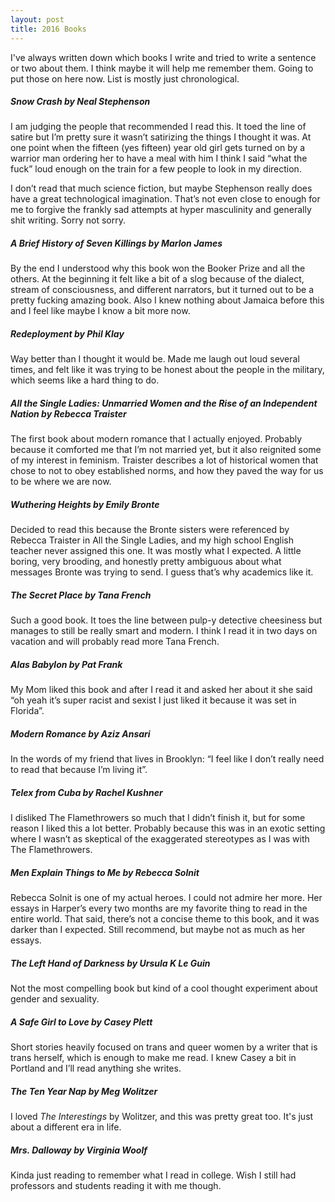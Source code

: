 ```yaml
---
layout: post
title: 2016 Books
---
```


I've always written down which books I write and tried to write a sentence or two about them.  I think maybe it will help me remember them.  Going to put those on here now.  List is mostly just chronological.


##### *Snow Crash* by Neal Stephenson
I am judging the people that recommended I read this.  It toed the line of satire but I’m pretty sure it wasn’t satirizing the things I thought it was.  At one point when the fifteen (yes fifteen) year old girl gets turned on by a warrior man ordering her to have a meal with him I think I said “what the fuck” loud enough on the train for a few people to look in my direction.

I don’t read that much science fiction, but maybe Stephenson really does have a great technological imagination.  That’s not even close to enough for me to forgive the frankly sad attempts at hyper masculinity and generally shit writing.  Sorry not sorry.


##### *A Brief History of Seven Killings* by Marlon James
By the end I understood why this book won the Booker Prize and all the others.  At the beginning it felt like a bit of a slog because of the dialect, stream of consciousness, and different narrators, but it turned out to be a pretty fucking amazing book.  Also I knew nothing about Jamaica before this and I feel like maybe I know a bit more now.


##### *Redeployment* by Phil Klay
Way better than I thought it would be.  Made me laugh out loud several times, and felt like it was trying to be honest about the people in the military, which seems like a hard thing to do.


##### *All the Single Ladies: Unmarried Women and the Rise of an Independent Nation* by Rebecca Traister
The first book about modern romance that I actually enjoyed.  Probably because it comforted me that I’m not married yet, but it also reignited some of my interest in feminism.  Traister describes a lot of historical women that chose to not to obey established norms, and how they paved the way for us to be where we are now.  


##### *Wuthering Heights* by Emily Bronte
Decided to read this because the Bronte sisters were referenced by Rebecca Traister in All the Single Ladies, and my high school English teacher never assigned this one.  It was mostly what I expected.  A little boring, very brooding, and honestly pretty ambiguous about what messages Bronte was trying to send.  I guess that’s why academics like it.


##### *The Secret Place* by Tana French
Such a good book.  It toes the line between pulp-y detective cheesiness but manages to still be really smart and modern.  I think I read it in two days on vacation and will probably read more Tana French.


##### *Alas Babylon* by Pat Frank
My Mom liked this book and after I read it and asked her about it she said “oh yeah it’s super racist and sexist I just liked it because it was set in Florida”.


##### *Modern Romance* by Aziz Ansari
In the words of my friend that lives in Brooklyn: “I feel like I don’t really need to read that because I’m living it”.


##### *Telex from Cuba* by Rachel Kushner
I disliked The Flamethrowers so much that I didn’t finish it, but for some reason I liked this a lot better.  Probably because this was in an exotic setting where I wasn’t as skeptical of the exaggerated stereotypes as I was with The Flamethrowers.


##### *Men Explain Things to Me* by Rebecca Solnit
Rebecca Solnit is one of my actual heroes.  I could not admire her more.  Her essays in Harper’s every two months are my favorite thing to read in the entire world.  That said, there’s not a concise theme to this book, and it was darker than I expected.  Still recommend, but maybe not as much as her essays.


##### *The Left Hand of Darkness* by Ursula K Le Guin
Not the most compelling book but kind of a cool thought experiment about gender and sexuality.  


##### *A Safe Girl to Love* by Casey Plett
Short stories heavily focused on trans and queer women by a writer that is trans herself, which is enough to make me read.  I knew Casey a bit in Portland and I’ll read anything she writes.


##### *The Ten Year Nap* by Meg Wolitzer
I loved *The Interestings* by Wolitzer, and this was pretty great too.  It's just about a different era in life.


##### *Mrs. Dalloway* by Virginia Woolf
Kinda just reading to remember what I read in college.  Wish I still had professors and students reading it with me though.